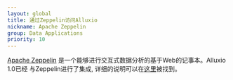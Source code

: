 ```yaml
---
layout: global
title: 通过Zeppelin访问Alluxio
nickname: Apache Zeppelin
group: Data Applications
priority: 10
---
```


[Apache Zeppelin](http://zeppelin.apache.org/) 是一个能够进行交互式数据分析的基于Web的记事本。Alluxio 1.0已经
与Zeppelin进行了集成,
详细的说明可以在[这里](https://zeppelin.apache.org/docs/latest/interpreter/alluxio.html)被找到。
